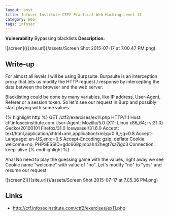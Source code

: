 ```yaml
---
layout: post
title: Infosec Institute CTF2 Practical Web Hacking Level 11
category: Web
tags: infosec
---
```


**Vulnerability** Bypassing blacklists
**Description:**

![screen]({{site.url}}/assets/Screen Shot 2015-07-17 at 7.00.47 PM.png)

## Write-up

For almost all levels I will be using Burpsuite. Burpsuite is an interception proxy that lets us modify the HTTP request
 / response by intercepting the data between the browser and the web server.
 
Blacklisting could be done by many variables, like IP address, User-Agent, Referer or a session token. So let's see our
request in Burp and possibly start playing with some values.

{% highlight http  %}
GET /ctf2/exercises/ex11.php HTTP/1.1
Host: ctf.infosecinstitute.com
User-Agent: Mozilla/5.0 (X11; Linux x86_64; rv:31.0) Gecko/20100101 Firefox/31.0 Iceweasel/31.6.0
Accept: text/html,application/xhtml+xml,application/xml;q=0.9,*/*;q=0.8
Accept-Language: en-US,en;q=0.5
Accept-Encoding: gzip, deflate
Cookie: welcome=no; PHPSESSID=gdc668pjmpah42hegt7sa7igc3
Connection: keep-alive
{% endhighlight %}

Aha! No need to play the guessing game with the values, right away we see Cookie name "welcome" with value of "no".
Let's modify "no" to "yes" and resume our request.

![screen2]({{site.url}}/assets/Screen Shot 2015-07-17 at 7.05.36 PM.png)



## Links

* <http://ctf.infosecinstitute.com/ctf2/exercises/ex11.php>
